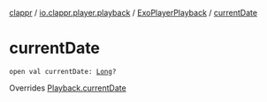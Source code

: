[clappr](../../index.md) / [io.clappr.player.playback](../index.md) / [ExoPlayerPlayback](index.md) / [currentDate](./current-date.md)

# currentDate

`open val currentDate: `[`Long`](https://kotlinlang.org/api/latest/jvm/stdlib/kotlin/-long/index.html)`?`

Overrides [Playback.currentDate](../../io.clappr.player.components/-playback/current-date.md)

